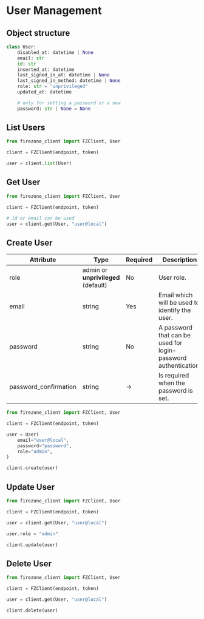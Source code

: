 # User Management

## Object structure

```python
class User:
    disabled_at: datetime | None
    email: str
    id: str
    inserted_at: datetime
    last_signed_in_at: datetime | None
    last_signed_in_method: datetime | None
    role: str = "unprivileged"
    updated_at: datetime

    # only for setting a password or a new
    password: str | None = None
```

## List Users

```python
from firezone_client import FZClient, User

client = FZClient(endpoint, token)

user = client.list(User)
```

## Get User

```python
from firezone_client import FZClient, User

client = FZClient(endpoint, token)

# id or email can be used
user = client.get(User, "user@local")
```

## Create User

| Attribute | Type | Required | Description |
| --- | --- | --- | --- |
| role | admin or **unprivileged** (default) | No | User role. |
| email | string | Yes | Email which will be used to identify the user. |
| password | string | No | A password that can be used for login-password authentication. |
| password_confirmation | string | -> | Is required when the password is set. |

```python
from firezone_client import FZClient, User

client = FZClient(endpoint, token)

user = User(
    email="user@local",
    password="password",
    role="admin",
)

client.create(user)
```

## Update User

```python
from firezone_client import FZClient, User

client = FZClient(endpoint, token)

user = client.get(User, "user@local")

user.role = "admin"

client.update(user)
```

## Delete User

```python
from firezone_client import FZClient, User

client = FZClient(endpoint, token)

user = client.get(User, "user@local")

client.delete(user)
```